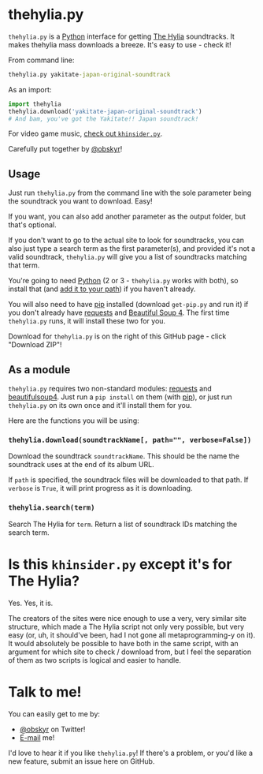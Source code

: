 # thehylia.py

`thehylia.py` is a [Python](https://www.python.org/) interface for getting [The Hylia](http://anime.thehylia.com/soundtracks/) soundtracks. It makes thehylia mass downloads a breeze. It's easy to use - check it!

From command line:

```cmd
thehylia.py yakitate-japan-original-soundtrack
```

As an import:

```python
import thehylia
thehylia.download('yakitate-japan-original-soundtrack')
# And bam, you've got the Yakitate!! Japan soundtrack!
```

For video game music, [check out `khinsider.py`](https://github.com/obskyr/khinsider).

Carefully put together by [@obskyr](http://twitter.com/obskyr)!

## Usage

Just run `thehylia.py` from the command line with the sole parameter being the soundtrack you want to download. Easy!

If you want, you can also add another parameter as the output folder, but that's optional.

If you don't want to go to the actual site to look for soundtracks, you can also just type a search term as the first parameter(s), and provided it's not a valid soundtrack, `thehylia.py` will give you a list of soundtracks matching that term.

You're going to need [Python](https://www.python.org/downloads/) (2 or 3 - `thehylia.py` works with both), so install that (and [add it to your path](http://superuser.com/a/143121)) if you haven't already.

You will also need to have [pip](https://pip.readthedocs.org/en/latest/installing.html) installed (download `get-pip.py` and run it) if you don't already have [requests](https://pypi.python.org/pypi/requests) and [Beautiful Soup 4](https://pypi.python.org/pypi/beautifulsoup4). The first time `thehylia.py` runs, it will install these two for you.

Download for `thehylia.py` is on the right of this GitHub page - click "Download ZIP"!

## As a module

`thehylia.py` requires two non-standard modules: [requests](https://pypi.python.org/pypi/requests) and [beautifulsoup4](https://pypi.python.org/pypi/beautifulsoup4). Just run a `pip install` on them (with [pip](https://pip.readthedocs.org/en/latest/installing.html)), or just run `thehylia.py` on its own once and it'll install them for you.

Here are the functions you will be using:

### `thehylia.download(soundtrackName[, path="", verbose=False])`

Download the soundtrack `soundtrackName`. This should be the name the soundtrack uses at the end of its album URL.

If `path` is specified, the soundtrack files will be downloaded to that path. If `verbose` is `True`, it will print progress as it is downloading.

### `thehylia.search(term)`

Search The Hylia for `term`. Return a list of soundtrack IDs matching the search term.

# Is this `khinsider.py` except it's for The Hylia?

Yes. Yes, it is.

The creators of the sites were nice enough to use a very, very similar site structure, which made a The Hylia script not only very possible, but very easy (or, uh, it should've been, had I not gone all metaprogramming-y on it). It would absolutely be possible to have both in the same script, with an argument for which site to check / download from, but I feel the separation of them as two scripts is logical and easier to handle.

# Talk to me!

You can easily get to me by:

* [@obskyr](http://twitter.com/obskyr/) on Twitter!
* [E-mail](mailto:powpowd@gmail.com) me!

I'd love to hear it if you like `thehylia.py`! If there's a problem, or you'd like a new feature, submit an issue here on GitHub.
